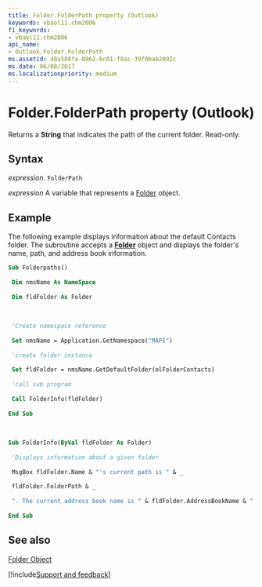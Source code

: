 ```yaml
---
title: Folder.FolderPath property (Outlook)
keywords: vbaol11.chm2006
f1_keywords:
- vbaol11.chm2006
api_name:
- Outlook.Folder.FolderPath
ms.assetid: 40a588fa-0962-bc01-f8ac-39f0bab2092c
ms.date: 06/08/2017
ms.localizationpriority: medium
---
```



# Folder.FolderPath property (Outlook)

Returns a **String** that indicates the path of the current folder. Read-only.


## Syntax

_expression_. `FolderPath`

_expression_ A variable that represents a [Folder](Outlook.Folder.md) object.


## Example

The following example displays information about the default Contacts folder. The subroutine accepts a **[Folder](Outlook.Folder.md)** object and displays the folder's name, path, and address book information.


```vb
Sub Folderpaths() 
 
 Dim nmsName As NameSpace 
 
 Dim fldFolder As Folder 
 
 
 
 'Create namespace reference 
 
 Set nmsName = Application.GetNamespace("MAPI") 
 
 'create folder instance 
 
 Set fldFolder = nmsName.GetDefaultFolder(olFolderContacts) 
 
 'call sub program 
 
 Call FolderInfo(fldFolder) 
 
End Sub 
 
 
 
Sub FolderInfo(ByVal fldFolder As Folder) 
 
 'Displays information about a given folder 
 
 MsgBox fldFolder.Name & "'s current path is " & _ 
 
 fldFolder.FolderPath & _ 
 
 ". The current address book name is " & fldFolder.AddressBookName & "." 
 
End Sub
```


## See also


[Folder Object](Outlook.Folder.md)

[!include[Support and feedback](~/includes/feedback-boilerplate.md)]